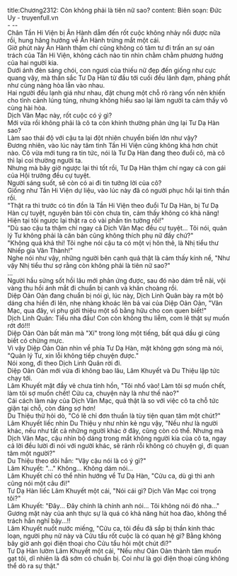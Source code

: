 title:Chương2312: Còn không phải là tiên nữ sao?
content:
Biên soạn: Đức Uy - truyenfull.vn<br>- --<br>Chân Tần Hi Viện bị Ân Hành dẫm đến rốt cuộc không nhảy nổi được nữa rồi, hung hăng hướng về Ân Hành trừng mắt một cái.<br>Giờ phút này Ân Hành thậm chí cũng không có tâm tư đi trấn an sự oán trách của Tần Hi Viện, không cách nào tin nhìn chằm chằm phương hướng của hai người kia.<br>Dưới ánh đèn sáng chói, con ngươi của thiếu nữ đẹp đến giống như cực quang vậy, mà thần sắc Tư Dạ Hàn từ đầu tới cuối đều lãnh đạm, phảng phất như cùng nàng hòa lẫn vào nhau.<br>Hai người đều lạnh giá như nhau, đặt chung một chỗ rõ ràng vốn nên khiến cho tình cảnh lúng túng, nhưng không hiểu sao lại làm người ta cảm thấy vô cùng hài hòa.<br>Dịch Vân Mạc này, rốt cuộc có ý gì?<br>Mới vừa rồi không phải là cô ta còn khinh thường phản ứng lại Tư Dạ Hàn sao?<br>Làm sao thái độ với cậu ta lại đột nhiên chuyển biến lớn như vậy?<br>Đương nhiên, vào lúc này tâm tình Tần Hi Viện cũng không khá hơn chút nào. Cô vừa mới tung ra tin tức, nói là Tư Dạ Hàn đang theo đuổi cô, mà cô thì lại coi thường người ta.<br>Nhưng mà bây giờ ngược lại thì tốt rồi, Tư Dạ Hàn thậm chí ngay cả con gái của Hội trưởng đều cự tuyệt.<br>Người sáng suốt, sẽ còn có ai đi tin tưởng lời của cô?<br>Giống như Tần Hi Viện dự liệu, vào lúc này đã có người phục hồi lại tinh thần rồi.<br>"Thật ra thì trước có tin đồn là Tần Hi Viện theo đuổi Tư Dạ Hàn, bị Tư Dạ Hàn cự tuyệt, nguyên bản tôi còn chưa tin, cảm thấy không có khả năng! Hiện tại tôi ngược lại thật ra có vài phần tin tưởng rồi!"<br>"Dù sao cậu ta thậm chí ngay cả Dịch Vân Mạc đều cự tuyệt... Tôi nói, quản lý Tư không phải là căn bản cũng không thích phụ nữ đấy chứ?"<br>"Không quá khả thi! Tôi nghe nói cậu ta có một vị hôn thê, là Nhị tiểu thư Nhiếp gia Vân Thành!"<br>Nghe nói như vậy, những người bên cạnh quả thật là cảm thấy kính nể, "Như vậy Nhị tiểu thư sợ rằng còn không phải là tiên nữ sao?"<br>...<br>Người hầu sửng sốt hồi lâu mới phản ứng được, sau đó nào dám trễ nãi, vội vàng thu hồi ánh mắt đi chuẩn bị canh và khăn choàng rồi.<br>Diệp Oản Oản đang chuẩn bị nói gì, lúc này, Dịch Linh Quân bày ra một bộ dáng cha hiền đi lên, nhẹ nhàng khoác lên bả vai của Diệp Oản Oản, "Vân Mạc, qua đây, vi phụ giới thiệu một số bằng hữu cho con quen biết!"<br>Dịch Linh Quân: Tiểu nha đầu! Con còn không thu liễm, com lê thật sự muốn rớt đó!!!<br>Diệp Oản Oản bất mãn mà "Xí" trong lòng một tiếng, bất quá dầu gì cũng biết có chừng mực.<br>Vì vậy Diệp Oản Oản nhìn về phía Tư Dạ Hàn, mặt không gợn sóng mà nói, "Quản lý Tư, xin lỗi không tiếp chuyện được."<br>Nói xong, đi theo Dịch Linh Quân rời đi.<br>Diệp Oản Oản mới vừa đi không bao lâu, Lâm Khuyết và Du Thiệu lập tức chạy tới.<br>Lâm Khuyết mặt đầy vẻ chưa tỉnh hồn, "Tôi nhổ vào! Làm tôi sợ muốn chết, làm tôi sợ muốn chết! Cửu ca, chuyện này là như thế nào?"<br>Cái cách làm này của Dịch Vân Mạc, quả thật là so với việc cô ta chỗ tức giận tại chỗ, còn đáng sợ hơn!<br>Du Thiệu thử hỏi dò, "Có lẽ chỉ đơn thuần là tùy tiện quan tâm một chút?"<br>Lâm Khuyết liếc nhìn Du Thiệu y như nhìn kẻ ngu vậy, "Nếu như là người khác, nếu như tất cả những người khác ở đây, cũng còn có thể. Nhưng mà Dịch Vân Mạc, cậu nhìn bộ dáng trong mắt không người kia của cô ta, ngay cả lời đều lười đi nói với người khác, sẽ rảnh rỗi không có chuyện gì, đi quan tâm một người?"<br>Du Thiệu theo dõi hắn: "Vậy cậu nói là có ý gì?"<br>Lâm Khuyết: "..." Không... Không dám nói...<br>Lâm Khuyết chỉ có thể nhìn hướng về Tư Dạ Hàn, "Cửu ca, dù gì thì anh cũng nói một câu đi!"<br>Tư Dạ Hàn liếc Lâm Khuyết một cái, "Nói cái gì? Dịch Vân Mạc coi trọng tôi?"<br>Lâm Khuyết: "Đây... Đây chính là chính anh nói... Tôi không nói đó nha..."<br>Gương mặt này của anh thực sự là quá có khả năng hút hoa đào, không thể trách hắn nghĩ bậy...!!<br>Lâm Khuyết nuốt nước miếng, "Cửu ca, tôi đều đã sắp bị thần kinh thác loạn, người phụ nữ này và Cửu tẩu rốt cuộc là có quan hệ gì? Bằng không bây giờ anh gọi điện thoại cho Cửu tẩu hỏi một chút đi?"<br>Tư Dạ Hàn lườm Lâm Khuyết một cái, "Nếu như Oản Oản thành tâm muốn gạt tôi, dĩ nhiên là đã sớm có chuẩn bị. Coi như là gọi điện thoại cũng không thể dò ra sự thật."